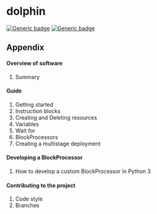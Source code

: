 # dolphin

[![Generic badge](https://img.shields.io/badge/python-3.7-blue)](https://shields.io/)
[![Generic badge](https://img.shields.io/badge/dolphin-beta--2-orange)](https://shields.io)

## Appendix

#### Overview of software
  1. Summary
  
#### Guide
  1. Getting started
  2. Instruction blocks
  3. Creating and Deleting resources
  4. Variables
  5. Wait for
  6. BlockProcessors
  7. Creating a multistage deployment
  
#### Developing a BlockProcessor
  1. How to develop a custom BlockProcessor in Python 3
  
#### Contributing to the project
  1. Code style
  2. Branches
  
